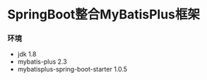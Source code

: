 # SpringBoot整合MyBatisPlus框架

### 环境
- jdk 1.8
- mybatis-plus 2.3
- mybatisplus-spring-boot-starter 1.0.5

